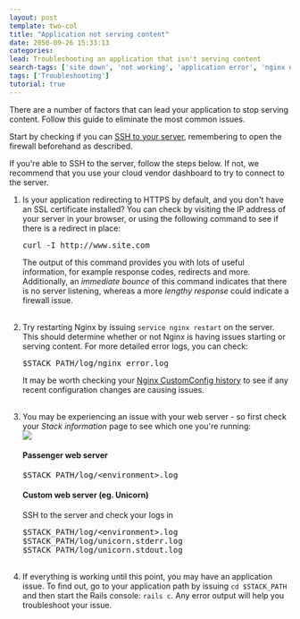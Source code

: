 ```yaml
---
layout: post
template: two-col
title: "Application not serving content"
date: 2050-09-26 15:33:13
categories: 
lead: Troubleshooting an application that isn't serving content
search-tags: ['site down', 'not working', 'application error', 'nginx error', 'site not working']
tags: ['Troubleshooting']
tutorial: true
---
```


There are a number of factors that can lead your application to stop serving content. Follow this guide to eliminate the most common issues.

Start by checking if you can [SSH to your server](/how-to/shell-to-your-servers.html), remembering to open the firewall beforehand as described.

If you're able to SSH to the server, follow the steps below. If not, we recommend that you use your cloud vendor dashboard to try to connect to the server.
<ol>
<li>Is your application redirecting to HTTPS by default, and you don't have an SSL certificate installed? You can check by visiting the IP address of your server in your browser, or using the following command to see if there is a redirect in place:</li>
<pre class="terminal">
curl -I http://www.site.com
</pre>

The output of this command provides you with lots of useful information, for example response codes, redirects and more. Additionally, an <i>immediate bounce</i> of this command indicates that there is no server listening, whereas a more <i>lengthy response</i> could indicate a firewall issue.
<br/><br/>
<li>Try restarting Nginx by issuing <code>service nginx restart</code> on the server. This should determine whether or not Nginx is having issues starting or serving content. For more detailed error logs, you can check:</li>
<pre class="terminal">$STACK_PATH/log/nginx_error.log</pre>

It may be worth checking your <a href="/stack-features/custom-config.html">Nginx CustomConfig history</a> to see if any recent configuration changes are causing issues.
<br/><br/>
<li>You may be experiencing an issue with your web server - so first check your <i>Stack information</i> page to see which one you're running:</li>
<img src="http://cdn.cloud66.com/images/help/web_server_type.png">

<h4>Passenger web server</h4>
<pre class="terminal">
$STACK_PATH/log/&#60;environment&#62;.log
</pre>

<h4>Custom web server (eg. Unicorn)</h4>
SSH to the server and check your logs in

<pre class="terminal">
$STACK_PATH/log/&#60;environment&#62;.log
$STACK_PATH/log/unicorn.stderr.log
$STACK_PATH/log/unicorn.stdout.log
</pre>
<br/>
<li>If everything is working until this point, you may have an application issue. To find out, go to your application path by issuing <code>cd $STACK_PATH</code> and then start the Rails console: <code>rails c</code>. Any error output will help you troubleshoot your issue.</li>
</ol>